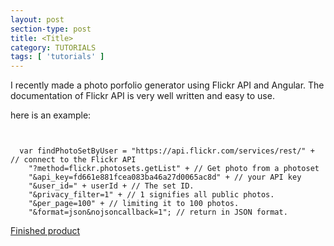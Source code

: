 ```yaml
---
layout: post
section-type: post
title: <Title>
category: TUTORIALS
tags: [ 'tutorials' ]
---
```

I recently made a photo porfolio generator using Flickr API and Angular. The documentation of Flickr API is very well written and easy to use. 

here is an example: 
<pre><code>

  var findPhotoSetByUser = "https://api.flickr.com/services/rest/" + // connect to the Flickr API
    "?method=flickr.photosets.getList" + // Get photo from a photoset
    "&api_key=fd661e881fcea083ba46a27d0065ac8d" + // your API key
    "&user_id=" + userId + // The set ID.
    "&privacy_filter=1" + // 1 signifies all public photos.
    "&per_page=100" + // limiting it to 100 photos.
    "&format=json&nojsoncallback=1"; // return in JSON format. 
</code></pre>

<a href ='http://development.flickr-angular.divshot.io/'>Finished product</a>

